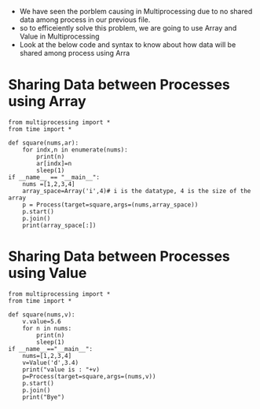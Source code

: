 - We have seen the porblem causing in Multiprocessing due to no shared data among process in our previous file.
- so to efficeiently solve this problem, we are going to use Array and Value in Multiprocessing
- Look at the below code and syntax to know about how data will be shared among process using Arra

# Sharing Data between Processes using Array
```
from multiprocessing import *
from time import *

def square(nums,ar):
    for indx,n in enumerate(nums):
        print(n)
        ar[indx]=n
        sleep(1)
if __name__ == "__main__":
    nums =[1,2,3,4]
    array_space=Array('i',4)# i is the datatype, 4 is the size of the array
    p = Process(target=square,args=(nums,array_space))
    p.start()
    p.join()
    print(array_space[:])
```
# Sharing Data between Processes using Value
```
from multiprocessing import *
from time import *

def square(nums,v):
    v.value=5.6
    for n in nums:
        print(n)
        sleep(1)
if __name__=="__main__":
    nums=[1,2,3,4]
    v=Value('d',3.4)
    print("value is : "+v)
    p=Process(target=square,args=(nums,v))
    p.start()
    p.join()
    print("Bye")
```
